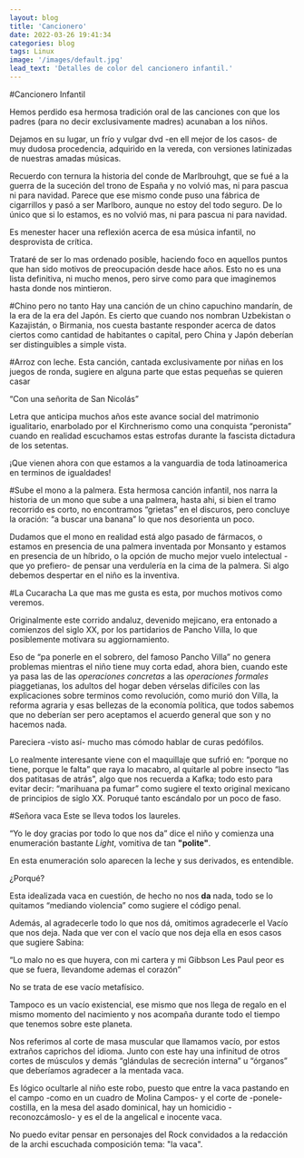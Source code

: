 ```yaml
---
layout: blog
title: 'Cancionero'
date: 2022-03-26 19:41:34
categories: blog
tags: Linux
image: '/images/default.jpg'
lead_text: 'Detalles de color del cancionero infantil.'
---
```


#Cancionero Infantil

Hemos perdido esa hermosa tradición oral de las canciones con que los padres (para no decir exclusivamente madres) acunaban a los niños.

Dejamos en su lugar, un frío y vulgar dvd -en ell mejor de los casos- de muy dudosa procedencia, adquirido en la vereda, con versiones latinizadas de nuestras amadas músicas.

Recuerdo con ternura la historia del conde de Marlbrouhgt, que se fué a la guerra de la suceción del trono de España y no volvió mas, ni para pascua ni para navidad.  Parece que ese mismo conde puso una fábrica de cigarrillos y pasó a ser Marlboro, aunque no estoy del todo seguro.  De lo único que si lo estamos, es no volvió mas, ni para pascua ni para navidad.

Es menester hacer una reflexión acerca de esa música infantil, no desprovista de crítica.

Trataré de ser lo mas ordenado posible, haciendo foco en aquellos puntos que han sido motivos de preocupación desde hace años. Esto no es una lista definitiva, ni mucho menos, pero sirve como para que imaginemos hasta donde nos mintieron.

#Chino pero no tanto
Hay una canción de un chino capuchino mandarín, de la era de la era del Japón.  Es cierto que cuando nos nombran Uzbekistan o Kazajistán, o Birmania, nos cuesta bastante responder acerca de datos ciertos como cantidad de habitantes o capital, pero China y Japón deberían ser distinguibles a simple vista.

#Arroz con leche.
Esta canción, cantada exclusivamente por niñas en los juegos de ronda, sugiere en alguna parte que estas pequeñas se quieren casar

“Con una señorita de San Nicolás”

Letra que anticipa muchos años este avance social del matrimonio igualitario, enarbolado por el Kirchnerismo como una conquista “peronista” cuando en realidad escuchamos estas estrofas durante la fascista dictadura de los setentas.

¡Que vienen ahora con que estamos a la vanguardia de toda latinoamerica en terminos de igualdades!

#Sube el mono a la palmera.
Esta hermosa canción infantil, nos narra la historia de un mono que sube a una palmera, hasta ahi, si bien el tramo recorrido es corto, no encontramos “grietas” en el discuros, pero concluye la oración: “a buscar una banana” lo que nos desorienta un poco.

Dudamos que el mono en realidad está algo pasado de fármacos, o estamos en presencia de una palmera inventada por Monsanto y estamos en presencia de un híbrido, o la opción de mucho mejor vuelo intelectual -que yo prefiero- de pensar una verdulería en la cima de la palmera.  Si algo debemos despertar en el niño es la inventiva.

#La Cucaracha
La que mas me gusta es esta, por muchos motivos como veremos.

Originalmente este corrido andaluz, devenido mejicano, era entonado a comienzos del siglo XX, por los partidarios de Pancho Villa, lo que posiblemente motivara su aggiornamiento.

Eso de “pa ponerle en el sobrero, del famoso Pancho Villa” no genera problemas mientras el niño tiene muy corta edad, ahora bien, cuando este ya pasa las de las *operaciones concretas* a las *operaciones formales* piaggetianas, los adultos del hogar deben vérselas difíciles con las explicaciones sobre terminos como revolución, como murió don Villa, la reforma agraria y esas bellezas de la economía política, que todos sabemos que no deberían ser pero aceptamos el acuerdo general que son y no hacemos nada.

Pareciera -visto así- mucho mas cómodo hablar de curas pedófilos.

Lo realmente interesante viene con el maquillaje que sufrió en: “porque no tiene, porque le falta” que raya lo macabro, al quitarle al pobre insecto “las dos patitasas de atrás”, algo que nos recuerda a Kafka; todo esto para evitar decir: “marihuana pa fumar” como sugiere el texto original mexicano de principios de siglo XX.  Poruqué tanto escándalo por un poco de faso.

#Señora vaca
Este se lleva todos los laureles.

“Yo le doy gracias por todo lo que nos da” dice el niño y comienza una enumeración bastante *Light*, vomitiva de tan **"polite"**.

En esta enumeración solo aparecen la leche y sus derivados, es entendible.

¿Porqué?

Esta idealizada vaca en cuestión, de hecho no nos **da** nada, todo se lo quitamos “mediando violencia” como sugiere el código penal.

Además, al agradecerle todo lo que nos dá, omitimos agradecerle el Vacío que nos deja. Nada que ver con el vacío que nos deja ella en esos casos que sugiere Sabina:

“Lo malo no es que huyera,
con mi cartera y mi Gibbson Les Paul
peor es que se fuera, llevandome ademas el corazón”

No se trata de ese vacío metafísico.

Tampoco es un vacío existencial, ese mismo que nos llega de regalo en el mismo momento del nacimiento y nos acompaña durante todo el tiempo que tenemos sobre este planeta.

Nos referimos al corte de masa muscular que llamamos vacío, por estos extraños caprichos del idioma. Junto con este hay una infinitud de otros cortes de músculos y demás “glándulas de secreción interna” u “órganos” que deberíamos agradecer a la mentada vaca.

Es lógico ocultarle al niño este robo, puesto que entre la vaca pastando en el campo -como en un cuadro de Molina Campos- y el corte de -ponele- costilla, en la mesa del asado dominical, hay un homicidio -reconozcámoslo- y es el de la angelical e inocente vaca.

No puedo evitar pensar en personajes del Rock convidados a la redacción de la archi escuchada composición tema: "la vaca".

 




